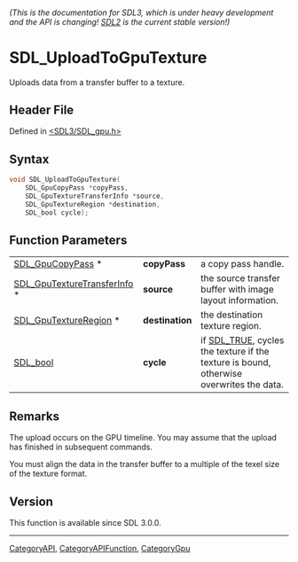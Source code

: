 ###### (This is the documentation for SDL3, which is under heavy development and the API is changing! [SDL2](https://wiki.libsdl.org/SDL2/) is the current stable version!)
# SDL_UploadToGpuTexture

Uploads data from a transfer buffer to a texture.

## Header File

Defined in [<SDL3/SDL_gpu.h>](https://github.com/libsdl-org/SDL/blob/main/include/SDL3/SDL_gpu.h)

## Syntax

```c
void SDL_UploadToGpuTexture(
    SDL_GpuCopyPass *copyPass,
    SDL_GpuTextureTransferInfo *source,
    SDL_GpuTextureRegion *destination,
    SDL_bool cycle);
```

## Function Parameters

|                                                            |                 |                                                                                                     |
| ---------------------------------------------------------- | --------------- | --------------------------------------------------------------------------------------------------- |
| [SDL_GpuCopyPass](SDL_GpuCopyPass) *                       | **copyPass**    | a copy pass handle.                                                                                 |
| [SDL_GpuTextureTransferInfo](SDL_GpuTextureTransferInfo) * | **source**      | the source transfer buffer with image layout information.                                           |
| [SDL_GpuTextureRegion](SDL_GpuTextureRegion) *             | **destination** | the destination texture region.                                                                     |
| [SDL_bool](SDL_bool)                                       | **cycle**       | if [SDL_TRUE](SDL_TRUE), cycles the texture if the texture is bound, otherwise overwrites the data. |

## Remarks

The upload occurs on the GPU timeline. You may assume that the upload has
finished in subsequent commands.

You must align the data in the transfer buffer to a multiple of the texel
size of the texture format.

## Version

This function is available since SDL 3.0.0.

----
[CategoryAPI](CategoryAPI), [CategoryAPIFunction](CategoryAPIFunction), [CategoryGpu](CategoryGpu)

